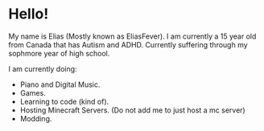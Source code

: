 # Hello!
My name is Elias (Mostly known as EliasFever). 
I am currently a 15 year old from Canada that has Autism and ADHD.
Currently suffering through my sophmore year of high school.

I am currently doing:
 - Piano and Digital Music.
 - Games.
 - Learning to code (kind of).
 - Hosting Minecraft Servers. (Do not add me to just host a mc server)
 - Modding.
